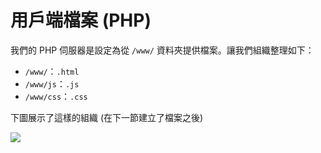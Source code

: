 # 用戶端檔案 (PHP)

我們的 PHP 伺服器是設定為從 `/www/` 資料夾提供檔案。讓我們組織整理如下：

- `/www/`：`.html` 
- `/www/js`：`.js`
- `/www/css`：`.css`

下圖展示了這樣的組織 (在下一節建立了檔案之後)

![](_media/php/vs_code_allfiles_ui.png)